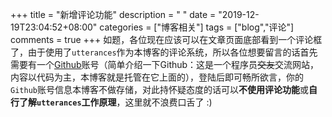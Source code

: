 +++
title = "新增评论功能"
description = " "
date = "2019-12-19T23:04:52+08:00"
categories = ["博客相关"]
tags = ["blog","评论"]
comments = true
+++
如题，各位现在应该可以在文章页面底部看到一个评论框了，由于使用了`utterances`作为本博客的评论系统，所以各位想要留言的话首先需要有一个[Github](https://github.com)账号（简单介绍一下Github：这是一个程序员~~交友~~交流网站，内容以代码为主，本博客就是托管在它上面的），登陆后即可畅所欲言，你的`Github`账号信息本博客不做存储，对此持怀疑态度的话可以**不使用评论功能**或**自行了解`utterances`工作原理**，这里就不浪费口舌了 :)